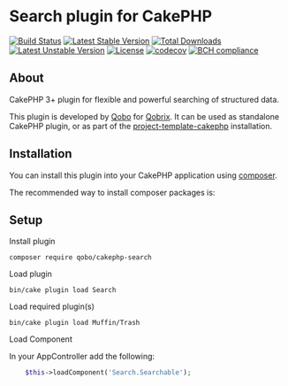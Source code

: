 # Search plugin for CakePHP

[![Build Status](https://travis-ci.org/QoboLtd/cakephp-search.svg?branch=master)](https://travis-ci.org/QoboLtd/cakephp-search)
[![Latest Stable Version](https://poser.pugx.org/qobo/cakephp-search/v/stable)](https://packagist.org/packages/qobo/cakephp-search)
[![Total Downloads](https://poser.pugx.org/qobo/cakephp-search/downloads)](https://packagist.org/packages/qobo/cakephp-search)
[![Latest Unstable Version](https://poser.pugx.org/qobo/cakephp-search/v/unstable)](https://packagist.org/packages/qobo/cakephp-search)
[![License](https://poser.pugx.org/qobo/cakephp-search/license)](https://packagist.org/packages/qobo/cakephp-search)
[![codecov](https://codecov.io/gh/QoboLtd/cakephp-search/branch/master/graph/badge.svg)](https://codecov.io/gh/QoboLtd/cakephp-search)
[![BCH compliance](https://bettercodehub.com/edge/badge/QoboLtd/cakephp-search?branch=master)](https://bettercodehub.com/)

## About

CakePHP 3+ plugin for flexible and powerful searching of structured data.

This plugin is developed by [Qobo](https://www.qobo.biz) for [Qobrix](https://qobrix.com).  It can be used as standalone CakePHP plugin, or as part of the [project-template-cakephp](https://github.com/QoboLtd/project-template-cakephp) installation.

## Installation

You can install this plugin into your CakePHP application using [composer](http://getcomposer.org).

The recommended way to install composer packages is:

## Setup

Install plugin
```
composer require qobo/cakephp-search
```

Load plugin
```
bin/cake plugin load Search
```

Load required plugin(s)
```
bin/cake plugin load Muffin/Trash
```

Load Component

In your AppController add the following:
```php
    $this->loadComponent('Search.Searchable');
```
